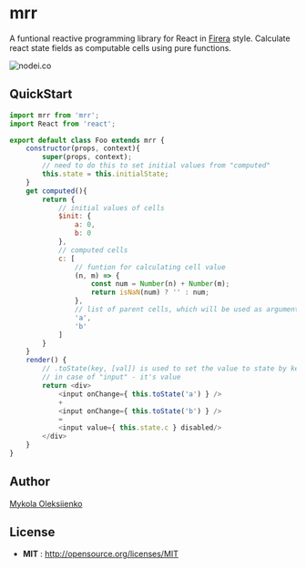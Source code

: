 # mrr

A funtional reactive programming library for React in [Firera](https://github.com/mikolalex/firera) style.
Calculate react state fields as computable cells using pure functions.

![nodei.co](https://nodei.co/npm/mrr.png?downloads=true&downloadRank=true&stars=true)


## QuickStart

```js
import mrr from 'mrr';
import React from 'react';

export default class Foo extends mrr {
	constructor(props, context){
		super(props, context);
		// need to do this to set initial values from "computed"
		this.state = this.initialState;
	}
    get computed(){
        return {
			// initial values of cells
            $init: {
                a: 0,
				b: 0
            },
			// computed cells
            c: [
				// funtion for calculating cell value
				(n, m) => { 
					const num = Number(n) + Number(m);
					return isNaN(num) ? '' : num;
				}, 
				// list of parent cells, which will be used as arguments
				'a', 
				'b'
			]
        }
    }
    render() {
		// .toState(key, [val]) is used to set the value to state by key,
		// in case of "input" - it's value
        return <div>
            <input onChange={ this.toState('a') } />
            +
            <input onChange={ this.toState('b') } />
            =
            <input value={ this.state.c } disabled/>
        </div>
    }
}
```

## Author

[Mykola Oleksiienko](https://github.com/mikolalex/)

## License

 - **MIT** : http://opensource.org/licenses/MIT

